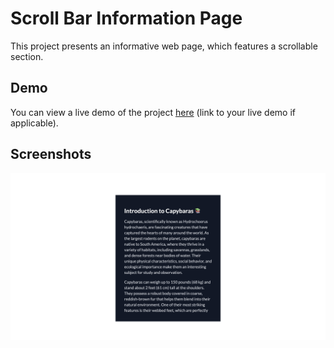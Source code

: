 # Scroll Bar Information Page
This project presents an informative web page, which features a scrollable section.

## Demo
You can view a live demo of the project [here](https://skylaryhu.github.io/scroll-bar/) (link to your live demo if applicable).

## Screenshots
![screenshot](Screenshots/screenshot.png)